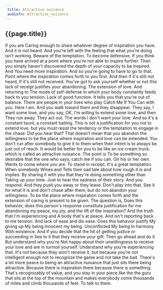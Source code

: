 ```yaml
---
 title: Attractive nuisance
 audiofn: Attractive_nuisance
---
```


## {{page.title}}

If you are Caring enough to share whatever degree of inspiration you
have. And it is not heard. And you're left with the feeling that what
you're doing isn't working. Beware of the temptation. To become
defensive. If you think you have arrived at a point where you're not
able to inspire further. Then you simply haven't discovered the depth of
your capacity to be inspired. And You need more inspiration. And so
you're going to have to go to that. Point where the inspiration comes
forth to you first. And then if it's still not heard, If it's still not
received. You've got to ask yourself whether or not this lack of receipt
justifies your abandoning. The extension of love. And returning to The
mode of self-defense in which your body constantly feeds back to you
tension. Lack of good function. It tells you that you're out of balance.
There are people in your lives who play Catch Me If You Can with you.
Here I am. And you walk toward them and they disappear. They say, I want
some love, and you say, OK, I'm willing to extend some love, and then
They run away. They act out. The words I don't want your love. And so
it's a constant taunt, a constant baiting. This is not a justification
for you not to extend love, but you must resist the tendency or the
temptation to engage in the chase. Did you hear that? That doesn't mean
that you abandon the willingness to be the place where inspiration and
love can be extended. You don't run after somebody to give it to them
when their intent is to always be just out of reach. It would be better
for you to be like an ice cream truck. which is called an attractive
nuisance. The point is To be something so desirable that the one who
says, catch me if you can. On his or her own. Wants to come where you
are. To stand in receipt. It's a great temptation. When somebody Wines
and Tells their sad tale about how rough it is and implies. By sharing
it with you that they're doing something other than Taking up your time.
Just to hear the sadness of their story. And you respond. And they push
you away or they leave. Don't play into that. See it for what it is and
don't chase after them, but do not abandon your willingness. To be the
place where inspiration comes forth and the extension of caring is
present to be given. The question is, Does this behavior, does this
person's response constitute justification for me abandoning my peace,
my joy, and the lift of the inspiration? And the truth that I'm
experiencing and A body that's at peace. And isn't reporting back to me
tension. And lack of ease and dis ease. Does this behavior justify My
giving up My being Innocent my being. Unconflicted My being In harmony
With existence. And if you decide that the hit of getting justice or
succeeding in See to it that they receive your gift. Then go ahead and
do it But understand why you're Not happy about their unwillingness to
receive your love and are in turmoil yourself. Understand why you're
experiencing that. It's not because they won't receive it, but because
you're not intelligent enough not to recognize the game and not take the
bait. There's a lot more peace to being an attractive nuisance that just
sits there being attractive. Because there is inspiration there because
there is something. That's recognizably of value, and you stay in your
piece like the the guru that sits at the top of the mountain and makes
everybody come thousands of miles and climb thousands of feet. To talk
to them.

